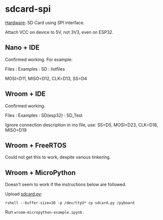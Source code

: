 # sdcard-spi

[Hardware](https://uk.banggood.com/Micro-TF-Card-Memory-Shield-Module-SPI-Micro-Storage-Card-Adapter-p-919914.html?akmClientCountry=GB&rmmds=myorder&cur_warehouse=CN): SD Card using SPI interface. 

Attach VCC on device to 5V, not 3V3, even on ESP32.

## Nano + IDE

Confirmed working. For example:

Files : Examples : SD : listfiles

MOSI=D11, MISO=D12, CLK=D13, SS=D4




## Wroom + IDE

Confirmed working.

Files : Examples : SD(esp32) : SD_Test

Ignore connection description in ino file, use: SS=D5, MOSI=D23, CLK=D18, MISO=D19




## Wroom + FreeRTOS

Could not get this to work, despite various tinkering.


## Wroom + MicroPython

Doesn't seem to work if the instructions below are followed.

Upload [sdcard.py](https://github.com/micropython/micropython/blob/master/drivers/sdcard/sdcard.py):

```
rshell --buffer-size=30 -p /dev/ttyU* cp sdcard.py /pyboard

```

Run `wroom-micropython-example.ipynb` . 

